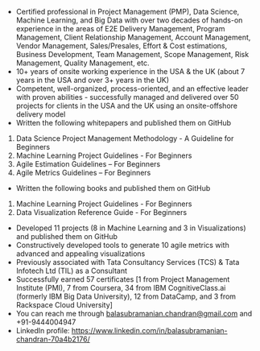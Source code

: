 - Certified professional in Project Management (PMP), Data Science, Machine Learning, and Big Data with over two decades of hands-on experience in the areas of E2E Delivery Management, Program Management, Client Relationship Management, Account Management, Vendor Management, Sales/Presales, Effort & Cost estimations, Business Development, Team Management, Scope Management, Risk Management, Quality Management, etc.
- 10+ years of onsite working experience in the USA & the UK (about 7 years in the USA and over 3+ years in the UK) 
- Competent, well-organized, process-oriented, and an effective leader with proven abilities - successfully managed and delivered over 50 projects  for clients in the USA and the UK using an onsite-offshore delivery model 
- Written the following whitepapers and published them on GitHub 
1.	Data Science Project Management Methodology - A Guideline for Beginners
2.	Machine Learning Project Guidelines - For Beginners 
3.	Agile Estimation Guidelines – For Beginners
4.	Agile Metrics Guidelines – For Beginners
- Written the following books and published them on GitHub
1.	Machine Learning Project Guidelines - For Beginners 
2.	Data Visualization Reference Guide - For Beginners
- Developed 11 projects (8 in Machine Learning and 3 in Visualizations) and published them on GitHub
- Constructively developed tools to generate 10 agile metrics with advanced and appealing visualizations
- Previously associated with Tata Consultancy Services (TCS) & Tata Infotech Ltd (TIL) as a Consultant
- Successfully earned 57 certificates [1 from Project Management Institute (PMI), 7 from Coursera, 34 from IBM CognitiveClass.ai (formerly IBM Big Data University), 12 from DataCamp, and 3 from Rackspace Cloud University]
- You can reach me through balasubramanian.chandran@gmail.com and +91-9444004947
- LinkedIn profile: https://www.linkedin.com/in/balasubramanian-chandran-70a4b2176/ 

